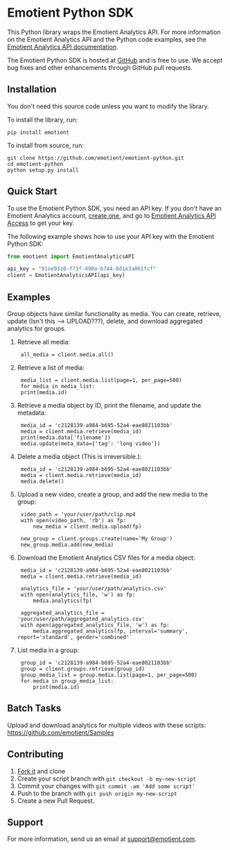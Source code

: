 # Emotient Python SDK

This Python library wraps the Emotient Analytics API. For more information on the Emotient Analytics API and the Python code examples, see the [Emotient Analytics API documentation](https://analytics.emotient.com/apireference/?python#).

The Emotient Python SDK is hosted at [GitHub](https://github.com/emotient) and is free to use. We accept bug fixes and other enhancements through GitHub pull requests.

## Installation

You don't need this source code unless you want to modify the library. 

To install the library, run:

    pip install emotient

To install from source, run:

    git clone https://github.com/emotient/emotient-python.git
    cd emotient-python
    python setup.py install



## Quick Start

To use the Emotient Python SDK, you need an API key. If you don't have an Emotient Analytics account, [create one](https://analytics.emotient.com), and go to [Emotient Analytics API Access](https://analytics.emotient.com/apiKey) to get your key. 


The following example shows how to use your API key with the Emotient Python SDK:

```python
from emotient import EmotientAnalyticsAPI

api_key = "91se93z0-f73f-498a-b744-8d1e3a061fcf"
client = EmotientAnalyticsAPI(api_key)
``` 





## Examples

Group objects have similar functionality as media. You can create, retrieve, update (Isn't this --> UPLOAD???), delete, and download aggregated analytics for groups.


1. Retrieve all media:
 
        all_media = client.media.all()
 



1. Retrieve a list of media:
 
        media_list = client.media.list(page=1, per_page=500)
        for media in media_list:
	    print(media.id)




1. Retrieve a media object by ID, print the filename, and update the metadata: 

        media_id = 'c2128139-a984-b695-52a4-eae8021103bb'
        media = client.media.retrieve(media_id)
        print(media.data['filename'])
        media.update(meta_data={'tag': 'long video'})




1. Delete a media object (This is irreversible.): 
              
        media_id = 'c2128139-a984-b695-52a4-eae8021103bb'
        media = client.media.retrieve(media_id)
        media.delete()




1. Upload a new video, create a group, and add the new media to the group: 

        video_path = 'your/user/path/clip.mp4 
        with open(video_path, 'rb') as fp:
        	new_media = client.media.upload(fp)

        new_group = client.groups.create(name='My Group')
        new_group.media.add(new_media)




1. Download the Emotient Analytics CSV files for a media object:


        media_id = 'c2128139-a984-b695-52a4-eae8021103bb'
        media = client.media.retrieve(media_id)

        analytics_file = 'your/user/path/analytics.csv'
        with open(analytics_file, 'w') as fp:
        	media.analytics(fp)

        aggregated_analytics_file = 'your/user/path/aggregated_analytics.csv'
        with open(aggregated_analytics_file, 'w') as fp:
        	media.aggregated_analytics(fp, interval='summary', report='standard', gender='combined'`




1. List media in a group:

    
        group_id = 'c2128139-a984-b695-52a4-eae8021103bb'
        group = client.groups.retrieve(group_id)
        group_media_list = group.media.list(page=1, per_page=500)
        for media in group_media_list:
	    	print(media.id)



## Batch Tasks

Upload and download analytics for multiple videos with these scripts: <https://github.com/emotient/Samples>

## Contributing
1. [Fork it](https://github.com/emotient/emotient-python) and clone
2. Create your script branch with `git checkout -b my-new-script`
3. Commit your changes with `git commit -am 'Add some script'`
4. Push to the branch with `git push origin my-new-script`
5. Create a new Pull Request.

## Support

For more information, send us an email at <support@emotient.com>.
